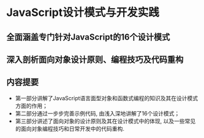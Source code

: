 # JavaScript设计模式与开发实践

## 全面涵盖专门针对JavaScript的16个设计模式

## 深入剖析面向对象设计原则、编程技巧及代码重构

## 内容提要

- 第一部分讲解了JavaScript语言面型对象和函数式编程的知识及其在设计模式方面的作用；
- 第二部分通过一步步完善示例代码, 由浅入深地讲解了16个设计模式；
- 第三部分讲述了面向对象的设计原则及其在设计模式中的体现, 以及一些常见的面向对象编程技巧和日常开发中的代码重构. 